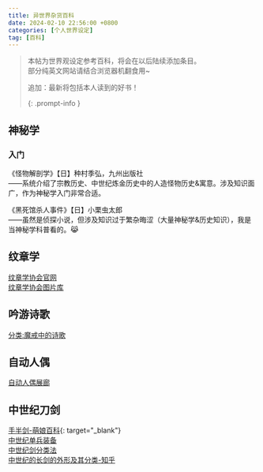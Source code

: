 ```yaml
---
title: 异世界杂货百科
date: 2024-02-10 22:56:00 +0800
categories: [个人世界设定]
tag: [百科]
---
```

> 本帖为世界观设定参考百科，将会在以后陆续添加条目。  
> 部分纯英文网站请结合浏览器机翻食用~
>
> 追加：最新将包括本人读到的好书！
>
> {: .prompt-info }   

## 神秘学

### 入门

《怪物解剖学》【日】种村季弘，九州出版社  
	——系统介绍了宗教历史、中世纪炼金历史中的人造怪物历史&寓意。涉及知识面广，作为神秘学入门非常合适。    

《黑死馆杀人事件》【日】小栗虫太郎  
	——虽然是侦探小说，但涉及知识过于繁杂晦涩（大量神秘学&历史知识），我是当神秘学科普看的。:joy_cat:  

## 纹章学

[纹章学协会官网](https://www.theheraldrysociety.com/)   
[纹章学协会图片库](https://www.theheraldrysociety.com/shop/category/images/)

## 吟游诗歌  
[分类:魔戒中的诗歌](https://lotr.huijiwiki.com/wiki/%E5%88%86%E7%B1%BB:%E9%AD%94%E6%88%92%E4%B8%AD%E7%9A%84%E8%AF%97%E6%AD%8C)     

## 自动人偶

[自动人偶展廊](https://galeriedesmerveilles.jaquet-droz.com/zh-hant/%E8%87%AA%E5%8A%A8%E4%BA%BA%E5%81%B6%E5%B1%95%E5%BB%8A)

## 中世纪刀剑   
[手半剑-萌娘百科](https://zh.moegirl.org.cn/%E6%89%8B%E5%8D%8A%E5%89%91#cite_note-2){: target="_blank"}   
[中世纪单兵装备](https://site.douban.com/149989/widget/notes/7719690/note/223065181/)    
[中世纪剑分类法](https://www.gcores.com/articles/20629)   
[中世纪的长剑的外形及其分类-知乎](https://zhuanlan.zhihu.com/p/409424764)  
